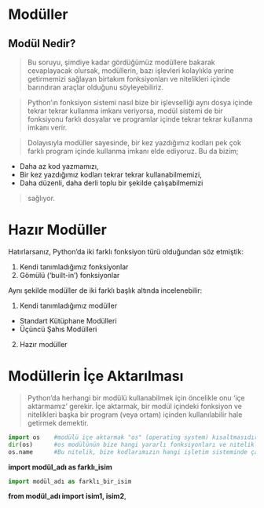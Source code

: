 # Modüller
## Modül Nedir?
> Bu soruyu, şimdiye kadar gördüğümüz modüllere bakarak cevaplayacak olursak, modüllerin, bazı işlevleri kolaylıkla yerine getirmemizi sağlayan birtakım fonksiyonları ve nitelikleri içinde barındıran araçlar olduğunu söyleyebiliriz.

> Python’ın fonksiyon sistemi nasıl bize bir işlevselliği aynı dosya içinde tekrar tekrar kullanma imkanı veriyorsa, modül sistemi de bir fonksiyonu farklı dosyalar ve programlar içinde tekrar tekrar kullanma imkanı verir.

> Dolayısıyla modüller sayesinde, bir kez yazdığımız kodları pek çok farklı program içinde kullanma imkanı elde ediyoruz. Bu da bizim;

 - Daha az kod yazmamızı,
 - Bir kez yazdığımız kodları tekrar tekrar kullanabilmemizi,
 - Daha düzenli, daha derli toplu bir şekilde çalışabilmemizi

> sağlıyor.

# Hazır Modüller
Hatırlarsanız, Python’da iki farklı fonksiyon türü olduğundan söz etmiştik:

1. Kendi tanımladığımız fonksiyonlar
2. Gömülü (‘built-in’) fonksiyonlar

Aynı şekilde modüller de iki farklı başlık altında incelenebilir:

1. Kendi tanımladığımız modüller
 - Standart Kütüphane Modülleri
 - Üçüncü Şahıs Modülleri
2. Hazır modüller

# Modüllerin İçe Aktarılması
> Python’da herhangi bir modülü kullanabilmek için öncelikle onu ‘içe aktarmamız’ gerekir. İçe aktarmak, bir modül içindeki fonksiyon ve nitelikleri başka bir program (veya ortam) içinden kullanılabilir hale getirmek demektir.
```python
import os    #modülü içe aktarmak "os" (operating system) kısaltmasıdır
dir(os)      #os modülünün bize hangi yararlı fonksiyonları ve nitelikleri sunduğunu öğrenmek için
os.name      #Bu nitelik, bize kodlarımızın hangi işletim sisteminde çalıştığını gösterir. 'posix' linux, 'nt' windows
```
**import modül_adı as farklı_isim**
```python
import modül_adı as farklı_bir_isim
```
**from modül_adı import isim1, isim2**,
